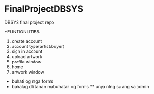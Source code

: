 # FinalProjectDBSYS
DBSYS final project repo


*FUNTIONLITIES:
1. create account
2. account type(artist/buyer)
3. sign in account
4. upload artwork
5. profile window
6. home
7. artwork window

* buhati og mga forms 
* bahalag dli tanan mabuhatan og forms
** unya nlng sa ang sa admin
